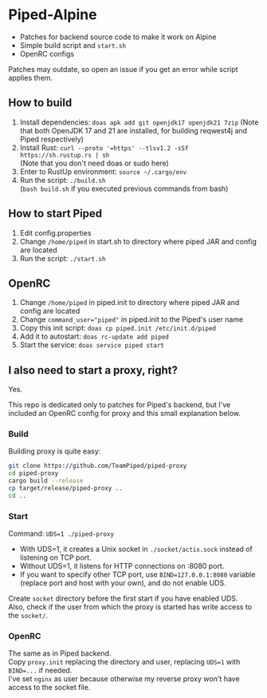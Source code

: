 # Piped-Alpine

- Patches for backend source code to make it work on Alpine
- Simple build script and `start.sh`
- OpenRC configs

Patches may outdate, so open an issue
if you get an error while script applies them.

## How to build
1. Install dependencies: `doas apk add git openjdk17 openjdk21 7zip`
(Note that both OpenJDK 17 and 21 are installed,
for building reqwest4j and Piped respectively)
2. Install Rust: `curl --proto '=https' --tlsv1.2 -sSf https://sh.rustup.rs | sh`  
(Note that you don't need doas or sudo here)
3. Enter to RustUp environment: `source ~/.cargo/env`
4. Run the script: `./build.sh`  
(`bash build.sh` if you executed previous commands from bash)

## How to start Piped
1. Edit config.properties
2. Change `/home/piped` in start.sh to directory
where piped JAR and config are located
3. Run the script: `./start.sh`

## OpenRC
1. Change `/home/piped` in piped.init to directory
where piped JAR and config are located
2. Change `command_user="piped"` in piped.init to the Piped's user name
3. Copy this init script: `doas cp piped.init /etc/init.d/piped`
4. Add it to autostart: `doas rc-update add piped`
5. Start the service: `doas service piped start`

## I also need to start a proxy, right?
Yes.

This repo is dedicated only to patches for Piped's backend,
but I've included an OpenRC config for proxy and this small explanation below.

### Build
Building proxy is quite easy:
```bash
git clone https://github.com/TeamPiped/piped-proxy
cd piped-proxy
cargo build --release
cp target/release/piped-proxy ..
cd ..
```

### Start
Command: `UDS=1 ./piped-proxy`

- With UDS=1, it creates a Unix socket in `./socket/actix.sock`
instead of listening on TCP port.
- Without UDS=1, it listens for HTTP connections on :8080 port.
- If you want to specify other TCP port,
use `BIND=127.0.0.1:8080` variable (replace port and host with your own),
and do not enable UDS.

Create `socket` directory before the first start if you have enabled UDS.  
Also, check if the user from which the proxy is started has write access to the `socket/`.

### OpenRC
The same as in Piped backend.  
Copy `proxy.init` replacing the directory and user, replacing `UDS=1` with `BIND=...` if needed.  
I've set `nginx` as user because otherwise my reverse proxy won't have access to the socket file.
